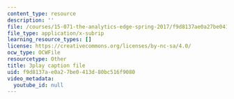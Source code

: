```yaml
---
content_type: resource
description: ''
file: /courses/15-071-the-analytics-edge-spring-2017/f9d8137ae0a27be0413d80bc516f9080_D-9R7zfUTWw.srt
file_type: application/x-subrip
learning_resource_types: []
license: https://creativecommons.org/licenses/by-nc-sa/4.0/
ocw_type: OCWFile
resourcetype: Other
title: 3play caption file
uid: f9d8137a-e0a2-7be0-413d-80bc516f9080
video_metadata:
  youtube_id: null
---
```

